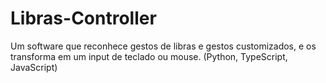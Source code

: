 # Libras-Controller
Um software que reconhece gestos de libras e gestos customizados, e os transforma em um input de teclado ou mouse. (Python, TypeScript, JavaScript)

